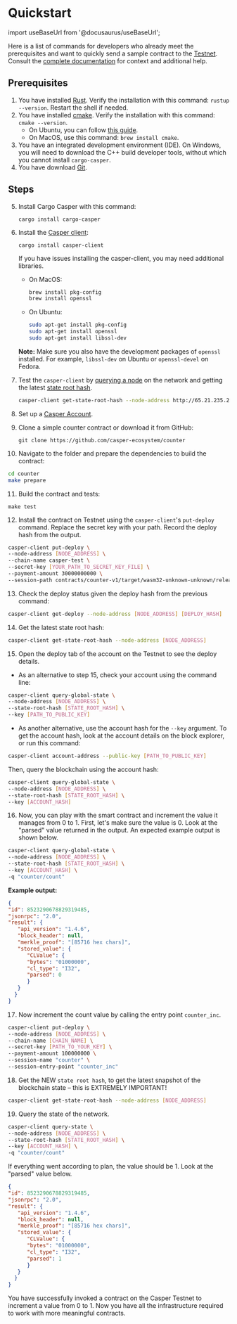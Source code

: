 # Quickstart

import useBaseUrl from '@docusaurus/useBaseUrl';

Here is a list of commands for developers who already meet the prerequisites and want to quickly send a sample contract to the [Testnet](https://testnet.cspr.live/). Consult the [complete documentation](../../../developers/writing-onchain-code/simple-contract) for context and additional help.

## Prerequisites

1. You have installed [Rust](https://www.rust-lang.org/tools/install). Verify the installation with this command: `rustup --version`. Restart the shell if needed.
2. You have installed [cmake](https://cmake.org/install/). Verify the installation with this command: `cmake --version`.
   - On Ubuntu, you can follow [this guide](https://cgold.readthedocs.io/en/latest/first-step/installation.html).
   - On MacOS, use this command: `brew install cmake`. 
3. You have an integrated development environment (IDE). On Windows, you will need to download the C++ build developer tools, without which you cannot install `cargo-casper`.
4. You have download [Git](https://git-scm.com/download/).

## Steps

5. Install Cargo Casper with this command: 

   `cargo install cargo-casper`

6. Install the [Casper client](../developers/prerequisites.md#the-casper-command-line-client): 

   `cargo install casper-client`

   If you have issues installing the casper-client, you may need additional libraries.

   - On MacOS:

      ```bash
      brew install pkg-config
      brew install openssl
      ```

   - On Ubuntu:

      ```bash
      sudo apt-get install pkg-config
      sudo apt-get install openssl
      sudo apt-get install libssl-dev
      ```

   **Note:** Make sure you also have the development packages of `openssl` installed. For example, `libssl-dev` on Ubuntu or `openssl-devel` on Fedora.

7. Test the `casper-client` by [querying a node](../developers/prerequisites.md#acquire-node-address-from-network-peers) on the network and getting the latest [state root hash](../concepts/glossary/S.md#state-root-hash).

   ```bash
   casper-client get-state-root-hash --node-address http://65.21.235.219:7777
   ```

8. Set up a [Casper Account](../developers/prerequisites.md#setting-up-an-account).

9. Clone a simple counter contract or download it from GitHub:

   `git clone https://github.com/casper-ecosystem/counter`

10. Navigate to the folder and prepare the dependencies to build the contract:

   ```bash
   cd counter
   make prepare
   ```

11. Build the contract and tests:

   `make test`

12. Install the contract on Testnet using the `casper-client`'s `put-deploy` command. Replace the secret key with your path. Record the deploy hash from the output.

   ```bash
   casper-client put-deploy \
   --node-address [NODE_ADDRESS] \
   --chain-name casper-test \
   --secret-key [YOUR_PATH_TO_SECRET_KEY_FILE] \
   --payment-amount 30000000000 \
   --session-path contracts/counter-v1/target/wasm32-unknown-unknown/release/counter-v1.wasm
   ```

13. Check the deploy status given the deploy hash from the previous command:

   ```bash
   casper-client get-deploy --node-address [NODE_ADDRESS] [DEPLOY_HASH]
   ```

14. Get the latest state root hash:

   ```bash
   casper-client get-state-root-hash --node-address [NODE_ADDRESS]
   ```

15. Open the deploy tab of the account on the Testnet to see the deploy details. 

   - As an alternative to step 15, check your account using the command line:

   ```bash
   casper-client query-global-state \
   --node-address [NODE_ADDRESS] \
   --state-root-hash [STATE_ROOT_HASH] \
   --key [PATH_TO_PUBLIC_KEY]
   ```

   - As another alternative, use the account hash for the `--key` argument. To get the account hash, look at the account details on the block explorer, or run this command:

   ```bash
   casper-client account-address --public-key [PATH_TO_PUBLIC_KEY]
   ```

   Then, query the blockchain using the account hash:

   ```bash
   casper-client query-global-state \
   --node-address [NODE_ADDRESS] \
   --state-root-hash [STATE_ROOT_HASH] \
   --key [ACCOUNT_HASH]
   ```

16. Now, you can play with the smart contract and increment the value it manages from 0 to 1. First, let's make sure the value is 0. Look at the "parsed" value returned in the output. An expected example output is shown below.

   ```bash
   casper-client query-global-state \
   --node-address [NODE_ADDRESS] \
   --state-root-hash [STATE_ROOT_HASH] \
   --key [ACCOUNT_HASH] \
   -q "counter/count"
   ```

   **Example output:**

   ```json
   {
   "id": 8523290678829319485,
   "jsonrpc": "2.0",
   "result": {
      "api_version": "1.4.6",
      "block_header": null,
      "merkle_proof": "[85716 hex chars]",
      "stored_value": {
         "CLValue": {
         "bytes": "01000000",
         "cl_type": "I32",
         "parsed": 0
         }
      }
     }
   }
   ```

17. Now increment the count value by calling the entry point `counter_inc`.

   ```bash
   casper-client put-deploy \
   --node-address [NODE_ADDRESS] \
   --chain-name [CHAIN_NAME] \
   --secret-key [PATH_TO_YOUR_KEY] \
   --payment-amount 100000000 \
   --session-name "counter" \
   --session-entry-point "counter_inc"
   ```

18. Get the NEW `state root hash`, to get the latest snapshot of the blockchain state – this is EXTREMELY IMPORTANT! 

   ```bash
   casper-client get-state-root-hash --node-address [NODE_ADDRESS]
   ```

19. Query the state of the network.

   ```bash
   casper-client query-state \
   --node-address [NODE_ADDRESS] \
   --state-root-hash [STATE_ROOT_HASH] \
   --key [ACCOUNT_HASH] \
   -q "counter/count"
   ```

   If everything went according to plan, the value should be 1. Look at the "parsed" value below.

   ```json
   {
   "id": 8523290678829319485,
   "jsonrpc": "2.0",
   "result": {
      "api_version": "1.4.6",
      "block_header": null,
      "merkle_proof": "[85716 hex chars]",
      "stored_value": {
         "CLValue": {
         "bytes": "01000000",
         "cl_type": "I32",
         "parsed": 1
         }
      }
     }
   }
   ```

You have successfully invoked a contract on the Casper Testnet to increment a value from 0 to 1. Now you have all the infrastructure required to work with more meaningful contracts.
